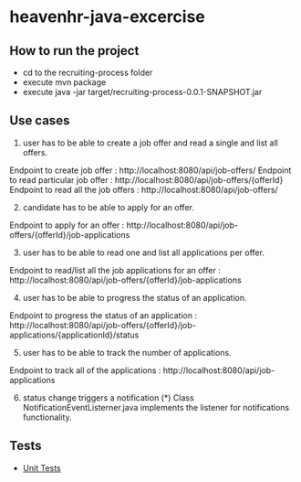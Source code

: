 # heavenhr-java-excercise

## How to run the project

* cd to the recruiting-process folder
* execute mvn package
* execute java -jar target/recruiting-process-0.0.1-SNAPSHOT.jar

	
## Use cases
1. user has to be able to create a job offer and read a single and list all offers.

Endpoint to create job offer : http://localhost:8080/api/job-offers/
Endpoint to read particular job offer : http://localhost:8080/api/job-offers/{offerId}
Endpoint to read all the job offers : http://localhost:8080/api/job-offers/

2. candidate has to be able to apply for an offer.

Endpoint to apply for an offer : http://localhost:8080/api/job-offers/{offerId}/job-applications

3. user has to be able to read one and list all applications per offer.

Endpoint to read/list all the job applications for an offer : http://localhost:8080/api/job-offers/{offerId}/job-applications

4. user has to be able to progress the status of an application.

Endpoint to progress the status of an application : http://localhost:8080/api/job-offers/{offerId}/job-applications/{applicationId}/status

5. user has to be able to track the number of applications.

Endpoint to track all of the applications : http://localhost:8080/api/job-applications

6. status change triggers a notification (*)
Class NotificationEventListerner.java implements the listener for notifications functionality.
	
## Tests
- [Unit Tests](recruiting-process/src/test/java/com/heavenhr/recruiting-process/RecruitingProcessApplicationTests.java)
